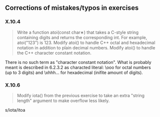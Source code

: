 ## Corrections of mistakes/typos in exercises

### X.10.4

> Write a function atoi(const char∗) that takes a C-style string containing
> digits and returns the corresponding int. For example, atoi("123") is 123.
> Modify atoi() to handle C++ octal and hexadecimal notation in addition to
> plain decimal numbers. Modify atoi() to handle the C++ character constant
> notation.

There is no such term as "character constant notation". What is probably meant
is described in 6.2.3.2 as characted literal: \ooo for octal numbers (up to 3
digits) and \xhhh... for hexadecimal (inifite amount of digits).

### X.10.6

> Modify iota() from the previous exercise to take an extra "string length"
> argument to make overflow less likely.

s/iota/itoa
